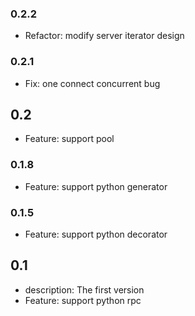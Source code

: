 ### 0.2.2 
 - Refactor: modify server iterator design

### 0.2.1 
 - Fix: one connect concurrent bug

## 0.2
 - Feature: support pool

### 0.1.8
 - Feature: support python generator

### 0.1.5
 - Feature: support python decorator

## 0.1
 - description: The first version
 - Feature: support python rpc
 